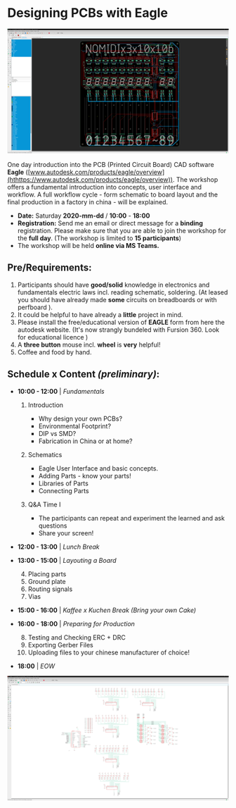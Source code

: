 # Designing PCBs with Eagle

![eagle schematic](materials/eagle_board.png)

One day introduction into the PCB (Printed Circuit Board) CAD software **Eagle**  ([www.autodesk.com/products/eagle/overview](hthttps://www.autodesk.com/products/eagle/overview)). The workshop offers a fundamental introduction into concepts, user interface and workflow. A full workflow cycle - form schematic to board layout and the final production in a factory in china - will be explained.


- **Date:** Saturday **2020-mm-dd** / **10:00** - **18:00**
- **Registration:** Send me an email or direct message for a **binding** registration. Please make sure that you are able to join the workshop for the **full day**. (The workshop is limited to **15 participants**)
- The workshop will be held **online via MS Teams.**

## Pre/Requirements:

1. Participants should have **good/solid** knowledge in electronics and fundamentals electric laws incl. reading schematic, soldering. (At leased you should have already made **some** circuits on breadboards or with perfboard ).
2. It could be helpful to have already a **little** project in mind.
3. Please install the free/educational version of  **EAGLE** form from here the autodesk website. (It's now strangly bundeled with Fursion 360. Look for educational licence )
5. A **three button** mouse incl. **wheel** is **very** helpful!
4. Coffee and food by hand.

## Schedule x Content *(preliminary)*:

* **10:00 - 12:00** | *Fundamentals*
  1. Introduction
     - Why design your own PCBs?
     - Environmental Footprint?
     - DIP vs SMD?
     - Fabrication in China or at home?
 
  2. Schematics
     - Eagle User Interface and basic concepts.
     - Adding Parts - know your parts!
     - Libraries of Parts
     - Connecting Parts
     
  3. Q&A Time I
     - The participants can repeat and experiment the learned and ask questions  
     - Share your screen!

* **12:00 - 13:00** | *Lunch Break*

* **13:00 - 15:00** |  *Layouting a Board*

  4. Placing parts
  5. Ground plate
  6. Routing signals
  7. Vias


* **15:00 - 16:00** | *Kaffee x Kuchen Break (Bring your own Cake)*

* **16:00 - 18:00** | *Preparing for Production*

  8. Testing and Checking ERC + DRC
  9. Exporting Gerber Files
  10. Uploading files to your chinese manufacturer of choice!

* **18:00** | *EOW*

![eagle schematic](materials/eagle_schematics.png)
